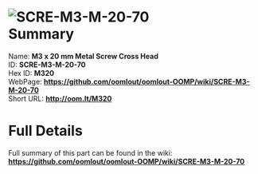 
![SCRE-M3-M-20-70](https://github.com/oomlout/oomlout-OOMP/blob/master/parts/SCRE-M3-M-20-70/SCRE-M3-M-20-70_420.jpg)   
Summary
=================
  
Name: __M3 x 20 mm Metal Screw Cross Head__    
ID: __SCRE-M3-M-20-70__   
Hex ID: __M320__   
WebPage: __https://github.com/oomlout/oomlout-OOMP/wiki/SCRE-M3-M-20-70__   
Short URL: __http://oom.lt/M320__   

Full Details
==========================
Full summary of this part can be found in the wiki:   
__https://github.com/oomlout/oomlout-OOMP/wiki/SCRE-M3-M-20-70__    

